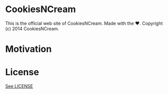 # CookiesNCream 

This is the official web site of CookiesNCream.
Made with the :heart:.
Copyright (c) 2014 CookiesNCream. 

# Motivation


# License

[See LICENSE](https://github.com/CookiesNCream/CookiesNCream.github.io/blob/master/LICENSE.md)
